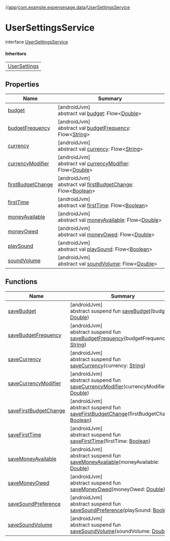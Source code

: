 //[app](../../../index.md)/[com.example.expensesage.data](../index.md)/[UserSettingsService](index.md)

# UserSettingsService

interface [UserSettingsService](index.md)

#### Inheritors

| |
|---|
| [UserSettings](../-user-settings/index.md) |

## Properties

| Name | Summary |
|---|---|
| [budget](budget.md) | [androidJvm]<br>abstract val [budget](budget.md): Flow&lt;[Double](https://kotlinlang.org/api/latest/jvm/stdlib/kotlin/-double/index.html)&gt; |
| [budgetFrequency](budget-frequency.md) | [androidJvm]<br>abstract val [budgetFrequency](budget-frequency.md): Flow&lt;[String](https://kotlinlang.org/api/latest/jvm/stdlib/kotlin/-string/index.html)&gt; |
| [currency](currency.md) | [androidJvm]<br>abstract val [currency](currency.md): Flow&lt;[String](https://kotlinlang.org/api/latest/jvm/stdlib/kotlin/-string/index.html)&gt; |
| [currencyModifier](currency-modifier.md) | [androidJvm]<br>abstract val [currencyModifier](currency-modifier.md): Flow&lt;[Double](https://kotlinlang.org/api/latest/jvm/stdlib/kotlin/-double/index.html)&gt; |
| [firstBudgetChange](first-budget-change.md) | [androidJvm]<br>abstract val [firstBudgetChange](first-budget-change.md): Flow&lt;[Boolean](https://kotlinlang.org/api/latest/jvm/stdlib/kotlin/-boolean/index.html)&gt; |
| [firstTime](first-time.md) | [androidJvm]<br>abstract val [firstTime](first-time.md): Flow&lt;[Boolean](https://kotlinlang.org/api/latest/jvm/stdlib/kotlin/-boolean/index.html)&gt; |
| [moneyAvailable](money-available.md) | [androidJvm]<br>abstract val [moneyAvailable](money-available.md): Flow&lt;[Double](https://kotlinlang.org/api/latest/jvm/stdlib/kotlin/-double/index.html)&gt; |
| [moneyOwed](money-owed.md) | [androidJvm]<br>abstract val [moneyOwed](money-owed.md): Flow&lt;[Double](https://kotlinlang.org/api/latest/jvm/stdlib/kotlin/-double/index.html)&gt; |
| [playSound](play-sound.md) | [androidJvm]<br>abstract val [playSound](play-sound.md): Flow&lt;[Boolean](https://kotlinlang.org/api/latest/jvm/stdlib/kotlin/-boolean/index.html)&gt; |
| [soundVolume](sound-volume.md) | [androidJvm]<br>abstract val [soundVolume](sound-volume.md): Flow&lt;[Double](https://kotlinlang.org/api/latest/jvm/stdlib/kotlin/-double/index.html)&gt; |

## Functions

| Name | Summary |
|---|---|
| [saveBudget](save-budget.md) | [androidJvm]<br>abstract suspend fun [saveBudget](save-budget.md)(budget: [Double](https://kotlinlang.org/api/latest/jvm/stdlib/kotlin/-double/index.html)) |
| [saveBudgetFrequency](save-budget-frequency.md) | [androidJvm]<br>abstract suspend fun [saveBudgetFrequency](save-budget-frequency.md)(budgetFrequency: [String](https://kotlinlang.org/api/latest/jvm/stdlib/kotlin/-string/index.html)) |
| [saveCurrency](save-currency.md) | [androidJvm]<br>abstract suspend fun [saveCurrency](save-currency.md)(currency: [String](https://kotlinlang.org/api/latest/jvm/stdlib/kotlin/-string/index.html)) |
| [saveCurrencyModifier](save-currency-modifier.md) | [androidJvm]<br>abstract suspend fun [saveCurrencyModifier](save-currency-modifier.md)(currencyModifier: [Double](https://kotlinlang.org/api/latest/jvm/stdlib/kotlin/-double/index.html)) |
| [saveFirstBudgetChange](save-first-budget-change.md) | [androidJvm]<br>abstract suspend fun [saveFirstBudgetChange](save-first-budget-change.md)(firstBudgetChange: [Boolean](https://kotlinlang.org/api/latest/jvm/stdlib/kotlin/-boolean/index.html)) |
| [saveFirstTime](save-first-time.md) | [androidJvm]<br>abstract suspend fun [saveFirstTime](save-first-time.md)(firstTime: [Boolean](https://kotlinlang.org/api/latest/jvm/stdlib/kotlin/-boolean/index.html)) |
| [saveMoneyAvailable](save-money-available.md) | [androidJvm]<br>abstract suspend fun [saveMoneyAvailable](save-money-available.md)(moneyAvailable: [Double](https://kotlinlang.org/api/latest/jvm/stdlib/kotlin/-double/index.html)) |
| [saveMoneyOwed](save-money-owed.md) | [androidJvm]<br>abstract suspend fun [saveMoneyOwed](save-money-owed.md)(moneyOwed: [Double](https://kotlinlang.org/api/latest/jvm/stdlib/kotlin/-double/index.html)) |
| [saveSoundPreference](save-sound-preference.md) | [androidJvm]<br>abstract suspend fun [saveSoundPreference](save-sound-preference.md)(playSound: [Boolean](https://kotlinlang.org/api/latest/jvm/stdlib/kotlin/-boolean/index.html)) |
| [saveSoundVolume](save-sound-volume.md) | [androidJvm]<br>abstract suspend fun [saveSoundVolume](save-sound-volume.md)(soundVolume: [Double](https://kotlinlang.org/api/latest/jvm/stdlib/kotlin/-double/index.html)) |
